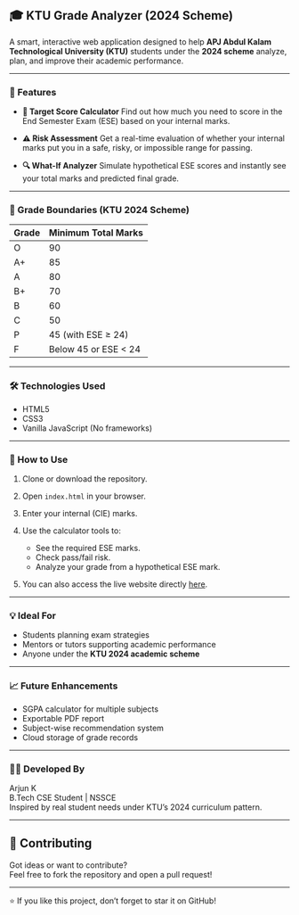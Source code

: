 ## 🎓 KTU Grade Analyzer (2024 Scheme)

A smart, interactive web application designed to help **APJ Abdul Kalam Technological University (KTU)** students under the **2024 scheme** analyze, plan, and improve their academic performance.

---

### 🚀 Features

* **🎯 Target Score Calculator**
  Find out how much you need to score in the End Semester Exam (ESE) based on your internal marks.

* **⚠️ Risk Assessment**
  Get a real-time evaluation of whether your internal marks put you in a safe, risky, or impossible range for passing.

* **🔍 What-If Analyzer**
  Simulate hypothetical ESE scores and instantly see your total marks and predicted final grade.

---

### 🧠 Grade Boundaries (KTU 2024 Scheme)

| Grade | Minimum Total Marks  |
| ----- | -------------------- |
| O     | 90                   |
| A+    | 85                   |
| A     | 80                   |
| B+    | 70                   |
| B     | 60                   |
| C     | 50                   |
| P     | 45 (with ESE ≥ 24)   |
| F     | Below 45 or ESE < 24 |

---

### 🛠️ Technologies Used

* HTML5
* CSS3
* Vanilla JavaScript (No frameworks)

---

### 📂 How to Use

1. Clone or download the repository.
2. Open `index.html` in your browser.
3. Enter your internal (CIE) marks.
4. Use the calculator tools to:

   * See the required ESE marks.
   * Check pass/fail risk.
   * Analyze your grade from a hypothetical ESE mark.
5. You can also access the live website directly [here](https://arjyun.github.io/KTU-Compass-CIE-to-ESE-Success-Tool-2024-Scheme-/).

---

### 💡 Ideal For

* Students planning exam strategies
* Mentors or tutors supporting academic performance
* Anyone under the **KTU 2024 academic scheme**

---

### 📈 Future Enhancements

* SGPA calculator for multiple subjects
* Exportable PDF report
* Subject-wise recommendation system
* Cloud storage of grade records

---

### 👨‍💻 Developed By

Arjun K <br>
B.Tech CSE Student | NSSCE <br>
Inspired by real student needs under KTU’s 2024 curriculum pattern.

---

## 📢 Contributing

Got ideas or want to contribute?  
Feel free to fork the repository and open a pull request!

---

⭐ If you like this project, don’t forget to star it on GitHub!
